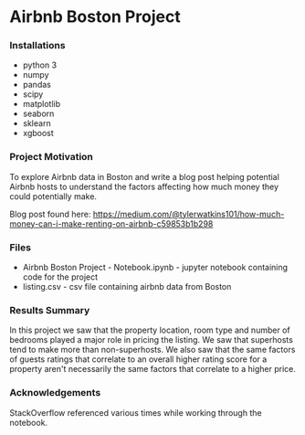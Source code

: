# Airbnb Boston Project

### Installations

- python 3
- numpy
- pandas
- scipy
- matplotlib
- seaborn
- sklearn
- xgboost

### Project Motivation
To explore Airbnb data in Boston and write a blog post helping potential Airbnb hosts to understand the factors affecting how much money they could potentially make.

Blog post found here: https://medium.com/@tylerwatkins101/how-much-money-can-i-make-renting-on-airbnb-c59853b1b298

### Files

- Airbnb Boston Project - Notebook.ipynb - jupyter notebook containing code for the project
- listing.csv - csv file containing airbnb data from Boston

### Results Summary 
In this project we saw that the property location, room type and number of bedrooms played a major role in pricing the listing. We saw that superhosts tend to make more than non-superhosts. We also saw that the same factors of guests ratings that correlate to an overall higher rating score for a property aren't necessarily the same factors that correlate to a higher price.

### Acknowledgements
StackOverflow referenced various times while working through the notebook.

